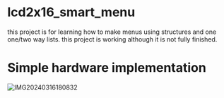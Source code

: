 # lcd2x16_smart_menu
this project is for learning how to make menus using structures and one one/two way lists.
this project is working although it is not fully finished.

# Simple hardware implementation 
![IMG20240316180832](https://github.com/Devraux/lcd2x16_smart_menu/assets/121176761/edc57934-a218-4e01-8866-48a847cdf673)
